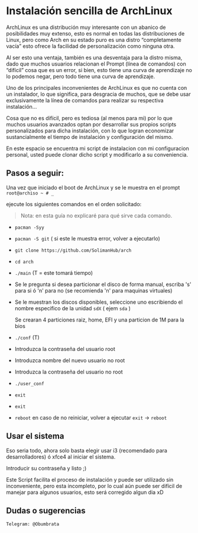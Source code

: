 # Instalación sencilla de ArchLinux

ArchLinux es una distribución muy interesante con un abanico de posibilidades muy extenso, esto es normal en todas las distribuciones de Linux, pero como Arch en su estado puro es una distro “completamente vacía” esto ofrece la facilidad de personalización como ninguna otra.

Al ser esto una ventaja, también es una desventaja para la distro misma, dado que muchos usuarios relacionan el Prompt (línea de comandos) con “difícil” cosa que es un error, si bien, esto tiene una curva de aprendizaje no lo podemos negar, pero todo tiene una curva de aprendizaje.

Uno de los principales inconvenientes de ArchLinux es que no cuenta con un instalador, lo que significa, para desgracia de muchos, que se debe usar exclusivamente la línea de comandos para realizar su respectiva instalación…

Cosa que no es difícil, pero es tediosa (al menos para mi) por lo que muchos usuarios avanzados optan por desarrollar sus propios scripts personalizados para dicha instalación, con lo que logran economizar sustancialmente el tiempo de instalación y configuración del mismo.

En este espacio se encuentra mi script de instalacion con mi configuracion personal, usted puede clonar dicho script y modificarlo a su conveniencia.

## Pasos a seguir:

Una vez que iniciado el boot de ArchLinux y se le muestra en el prompt `root@archiso ~ # _`

ejecute los siguientes comandos en el orden solicitado:

> Nota: en esta guía no explicaré para qué sirve cada comando.

- `pacman -Syy`
- `pacman -S git` ( si este le muestra error, volver a ejecutarlo)
- `git clone https://github.com/SolimanHub/arch`
- `cd arch`
- `./main` (T = este tomará tiempo)
- Se le pregunta si desea particionar el disco de forma manual, escriba 's' para si ó 'n' para no (se recomienda 'n' para maquinas virtuales)
- Se le muestran los discos disponibles, seleccione uno escribiendo el nombre especifico de la unidad `sdX` ( ejem `sda` )

    Se crearan 4 particiones raiz, home, EFI y una particion de 1M para la bios

- `./conf` (T)
- Introduzca la contraseña del usuario root
- Introduzca nombre del nuevo usuario no root
- Introduzca la contraseña del usuario no root
- `./user_conf`
- `exit`
- `exit`
- `reboot` en caso de no reiniciar, volver a ejecutar `exit` -> `reboot`

## Usar el sistema

Eso seria todo, ahora solo basta elegir usar i3 (recomendado para desarrolladores) ó xfce4 al iniciar el sistema.

Introducir su contraseña y listo ;)

Este Script facilita el proceso de instalación y puede ser utilizado sin inconveniente, pero esta incompleto, por lo cual aún puede ser difícil de manejar para algunos usuarios, esto será corregido algun dia xD

## Dudas o sugerencias 

    Telegram: @Obumbrata
